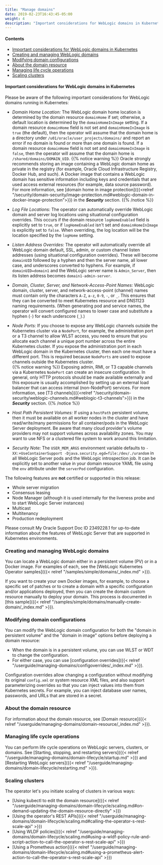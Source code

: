 ```yaml
---
title: "Manage domains"
date: 2019-02-23T16:43:45-05:00
weight: 4
description: "Important considerations for WebLogic domains in Kubernetes."
---
```


#### Contents

* [Important considerations for WebLogic domains in Kubernetes](#important-considerations-for-weblogic-domains-in-kubernetes)
* [Creating and managing WebLogic domains](#creating-and-managing-weblogic-domains)
* [Modifying domain configurations](#modifying-domain-configurations)
* [About the domain resource](#about-the-domain-resource)
* [Managing life cycle operations](#managing-life-cycle-operations)
* [Scaling clusters](#scaling-clusters)

#### Important considerations for WebLogic domains in Kubernetes

Please be aware of the following important considerations for WebLogic domains running in Kubernetes:

* _Domain Home Location:_ The WebLogic domain home location is determined by the domain resource `domainHome` if set; otherwise, a default location is determined by the `domainHomeInImage` setting. If a domain resource `domainHome` field is not set
  and `domainHomeInImage` is `true` (the default), then the operator will
  assume that the domain home is a directory under `/u01/oracle/user_projects/domains/` and report an error if no domain is found
  or more than one domain is found.  If a domain resource `domainHome` field is not set and `domainHomeInImage` is `false`, then the operator will
  assume that the domain home is `/shared/domains/DOMAIN_UID`.
  {{% notice warning %}}
  Oracle strongly recommends storing an image containing a WebLogic domain home
  as private in the registry (for example, Oracle Cloud Infrastructure Registry, Docker Hub, and such).
  A Docker image that contains a WebLogic domain has sensitive information including
  keys and credentials that are used access external resources (for example, data source password).
  For more information, see
  [domain home in image protection]({{<relref "/security/domain-security/image-protection.md#weblogic-domain-in-docker-image-protection">}})
  in the ***Security*** section.
  {{% /notice %}}

* _Log File Locations:_ The operator can automatically override WebLogic domain and server log locations using situational
  configuration overrides.  This occurs if the domain resource `logHomeEnabled` field is explicitly set to `true`, or if `logHomeEnabled` isn't set
  and `domainHomeInImage` is explicitly set to `false`.   When overriding, the log location will be the location specified by the `logHome` setting.

* _Listen Address Overrides:_  The operator will automatically override all WebLogic domain default,
  SSL, admin, or custom channel listen addresses (using situational configuration overrides).  These will become `domainUID` followed by a
  hyphen and then the server name, all lower case, and underscores converted to hyphens.  For example, if `domainUID=domain1` and
  the WebLogic server name is `Admin_Server`, then its listen address becomes `domain1-admin-server`.

* _Domain, Cluster, Server, and Network-Access-Point Names:_ WebLogic domain, cluster, server, and network-access-point (channel)
  names must contain only the characters `A-Z`, `a-z`, `0-9`, `-`, or `_`.  This ensures that they can be converted to
  meet Kubernetes resource and DNS1123 naming requirements.  (When generating pod and service names, the operator will convert
  configured names to lower case and substitute a hyphen (`-`) for each underscore (`_`).)

* _Node Ports:_ If you choose to expose any WebLogic channels outside the Kubernetes cluster via a `NodePort`, for example, the
  administration port or a T3 channel to allow WLST access, you need to ensure that you allocate each channel a
  unique port number across the entire Kubernetes cluster.  If you expose the administration port in each WebLogic domain in
  the Kubernetes cluster, then each one must have a different port.  This is required because `NodePorts` are used to
  expose channels outside the Kubernetes cluster.  
  {{% notice warning %}}
  Exposing admin, RMI, or T3 capable channels via a Kubernetes `NodePort`
  can create an insecure configuration. In general, only HTTP protocols should be made available externally and this exposure
  is usually accomplished by setting up an external load balancer that can access internal (non-NodePort) services.
  For more information, see [T3 channels]({{<relref "/security/domain-security/weblogic-channels.md#weblogic-t3-channels">}})
  in the ***Security*** section.
  {{% /notice %}}

* _Host Path Persistent Volumes:_ If using a `hostPath` persistent volume, then it must be available on all worker nodes in the cluster and have read/write/many permissions for all container/pods in the WebLogic Server deployment.  Be aware
  that many cloud provider's volume providers may not support volumes across availability zones.  You may want to use NFS or a clustered file system to work around this limitation.

* _Security Note:_ The `USER_MEM_ARGS` environment variable defaults to `-XX:+UseContainerSupport -Djava.security.egd=file:/dev/./urandom` in all WebLogic Server pods and the WebLogic introspection job. It can be explicitly set to another value in your domain resource YAML file using the `env` attribute under the `serverPod` configuration.

The following features are **not** certified or supported in this release:

* Whole server migration
* Consensus leasing
* Node Manager (although it is used internally for the liveness probe and to start WebLogic Server instances)
* Multicast
* Multitenancy
* Production redeployment

Please consult My Oracle Support Doc ID 2349228.1 for up-to-date information about the features of WebLogic Server that are supported in Kubernetes environments.


### Creating and managing WebLogic domains

You can locate a WebLogic domain either in a persistent volume (PV) or in a Docker image.
For examples of each, see the [WebLogic Kubernetes Operator samples]({{< relref "/samples/simple/domains/_index.md" >}}).

If you want to create your own Docker images, for example, to choose a specific set of patches or to create a domain
with a specific configuration and/or applications deployed, then you can create the domain custom resource
manually to deploy your domain.  This process is documented in [this
sample]({{< relref "/samples/simple/domains/manually-create-domain/_index.md" >}}).

### Modifying domain configurations

You can modify the WebLogic domain configuration for both the "domain in persistent volume" and the "domain in image" options before deploying a domain resource:

* When the domain is in a persistent volume, you can use WLST or WDT to change the configuration.
* For either case, you can use [configuration overrides]({{< relref "/userguide/managing-domains/configoverrides/_index.md" >}}).   

Configuration overrides allow changing a configuration without modifying its original `config.xml` or system resource XML files, and also support parameterizing overrides so that you can inject values into them from Kubernetes secrets.   For example, you can inject database user names, passwords, and URLs that are stored in a secret.

### About the domain resource

For information about the domain resource, see [Domain resource]({{< relref "/userguide/managing-domains/domain-resource/_index.md" >}}).

### Managing life cycle operations

You can perform life cycle operations on WebLogic servers, clusters, or domains.
See [Starting, stopping, and restarting servers]({{< relref "/userguide/managing-domains/domain-lifecycle/startup.md" >}}) and [Restarting WebLogic servers]({{< relref "/userguide/managing-domains/domain-lifecycle/restarting.md" >}}).

### Scaling clusters

The operator let's you initiate scaling of clusters in various ways:

* [Using kubectl to edit the domain resource]({{< relref "/userguide/managing-domains/domain-lifecycle/scaling.md#on-demand-updating-the-domain-resource-directly" >}})
* [Using the operator's REST APIs]({{< relref "/userguide/managing-domains/domain-lifecycle/scaling.md#calling-the-operator-s-rest-scale-api" >}})
* [Using WLDF policies]({{< relref "/userguide/managing-domains/domain-lifecycle/scaling.md#using-a-wldf-policy-rule-and-script-action-to-call-the-operator-s-rest-scale-api" >}})
* [Using a Prometheus action]({{< relref "/userguide/managing-domains/domain-lifecycle/scaling.md#using-a-prometheus-alert-action-to-call-the-operator-s-rest-scale-api" >}})
